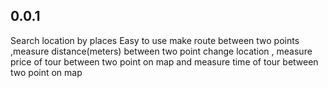 ## 0.0.1

Search location by places Easy to use make route between two points ,measure distance(meters) between two point change location , measure price of tour between two point on map and measure time of tour between two point on map
